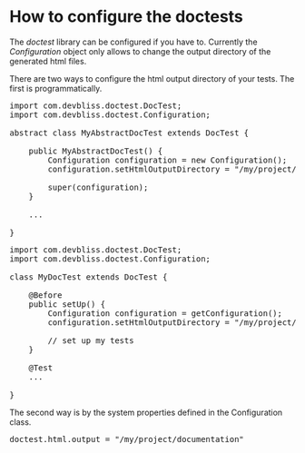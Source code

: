 # How to configure the doctests
The *doctest* library can be configured if you have to. Currently the *Configuration* object only allows to change the output directory of the generated html files.

There are two ways to configure the html output directory of your tests. The first is programmatically.

<pre>
import com.devbliss.doctest.DocTest;
import com.devbliss.doctest.Configuration;

abstract class MyAbstractDocTest extends DocTest {

	public MyAbstractDocTest() {
		Configuration configuration = new Configuration();
		configuration.setHtmlOutputDirectory = "/my/project/documentation";

		super(configuration);
	}

	...

}
</pre>

<pre>
import com.devbliss.doctest.DocTest;
import com.devbliss.doctest.Configuration;

class MyDocTest extends DocTest {

	@Before
	public setUp() {
		Configuration configuration = getConfiguration();
		configuration.setHtmlOutputDirectory = "/my/project/special/test/documentation";
		
        // set up my tests
    }

	@Test
    ...

}
</pre>

The second way is by the system properties defined in the Configuration class.

<pre>
doctest.html.output = "/my/project/documentation"
</pre>
